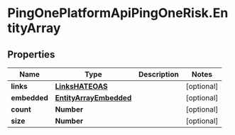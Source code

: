 # PingOnePlatformApiPingOneRisk.EntityArray

## Properties

Name | Type | Description | Notes
------------ | ------------- | ------------- | -------------
**links** | [**LinksHATEOAS**](LinksHATEOAS.md) |  | [optional] 
**embedded** | [**EntityArrayEmbedded**](EntityArrayEmbedded.md) |  | [optional] 
**count** | **Number** |  | [optional] 
**size** | **Number** |  | [optional] 


